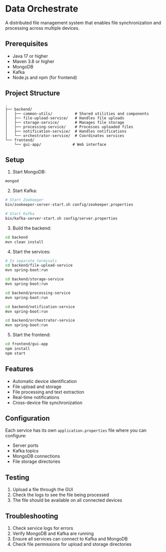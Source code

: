 # Data Orchestrate

A distributed file management system that enables file synchronization and processing across multiple devices.

## Prerequisites

- Java 17 or higher
- Maven 3.8 or higher
- MongoDB
- Kafka
- Node.js and npm (for frontend)

## Project Structure

```
.
├── backend/
│   ├── common-utils/          # Shared utilities and components
│   ├── file-upload-service/   # Handles file uploads
│   ├── storage-service/       # Manages file storage
│   ├── processing-service/    # Processes uploaded files
│   ├── notification-service/  # Handles notifications
│   └── orchestrator-service/  # Coordinates services
└── frontend/
    └── gui-app/              # Web interface
```

## Setup

1. Start MongoDB:
```bash
mongod
```

2. Start Kafka:
```bash
# Start Zookeeper
bin/zookeeper-server-start.sh config/zookeeper.properties

# Start Kafka
bin/kafka-server-start.sh config/server.properties
```

3. Build the backend:
```bash
cd backend
mvn clean install
```

4. Start the services:
```bash
# In separate terminals
cd backend/file-upload-service
mvn spring-boot:run

cd backend/storage-service
mvn spring-boot:run

cd backend/processing-service
mvn spring-boot:run

cd backend/notification-service
mvn spring-boot:run

cd backend/orchestrator-service
mvn spring-boot:run
```

5. Start the frontend:
```bash
cd frontend/gui-app
npm install
npm start
```

## Features

- Automatic device identification
- File upload and storage
- File processing and text extraction
- Real-time notifications
- Cross-device file synchronization

## Configuration

Each service has its own `application.properties` file where you can configure:
- Server ports
- Kafka topics
- MongoDB connections
- File storage directories

## Testing

1. Upload a file through the GUI
2. Check the logs to see the file being processed
3. The file should be available on all connected devices

## Troubleshooting

1. Check service logs for errors
2. Verify MongoDB and Kafka are running
3. Ensure all services can connect to Kafka and MongoDB
4. Check file permissions for upload and storage directories